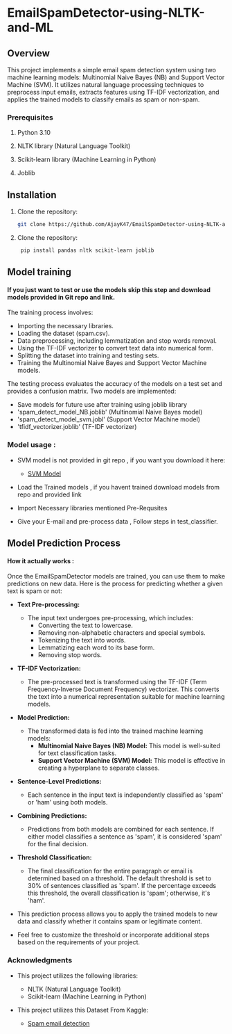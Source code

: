 # EmailSpamDetector-using-NLTK-and-ML

## Overview

This project implements a simple email spam detection system using two machine learning models: Multinomial Naive Bayes (NB) and Support Vector Machine (SVM). It utilizes natural language processing techniques to preprocess input emails, extracts features using TF-IDF vectorization, and applies the trained models to classify emails as spam or non-spam.

### Prerequisites
1. Python 3.10

2. NLTK library (Natural Language Toolkit)

3. Scikit-learn library (Machine Learning in Python)

4. Joblib

## Installation
1. Clone the repository:

   ```bash
   git clone https://github.com/AjayK47/EmailSpamDetector-using-NLTK-and-ML.git 
   ``` 
2. Clone the repository:

   ```bash
    pip install pandas nltk scikit-learn joblib 
    ```
## Model training 

#### If you just want to test or use the models skip this step and download models provided in Git repo and link.

The training process involves:

- Importing the necessary libraries.
- Loading the dataset (spam.csv).
- Data preprocessing, including lemmatization and stop words removal.
- Using the TF-IDF vectorizer to convert text data into numerical form.
- Splitting the dataset into training and testing sets.
- Training the Multinomial Naive Bayes and Support Vector Machine models.


The testing process evaluates the accuracy of the models on a test set and provides a confusion matrix. Two models are implemented:

- Save models for future use after training using joblib library
- 'spam_detect_model_NB.joblib' (Multinomial Naive Bayes model)
- 'spam_detect_model_svm.jobl' (Support Vector Machine model)
-  'tfidf_vectorizer.joblib' (TF-IDF vectorizer)

### Model usage :
- SVM model is not provided in git repo , if you want you download it here:
  - [SVM Model](https://www.playbook.com/s/ajayk47/cSaFvN7qWCSqERRPbK59E9FK?assetToken=3AHvGhha4JFjWE12CJipGfkx)

- Load the Trained models , if you havent trained download models from repo and provided link 

- Import Necessary libraries mentioned Pre-Requsites

- Give your E-mail and pre-process data , Follow steps in test_classifier.

## Model Prediction Process 
#### How it actually works :

Once the EmailSpamDetector models are trained, you can use them to make predictions on new data. Here is the process for predicting whether a given text is spam or not:

- **Text Pre-processing:**
   - The input text undergoes pre-processing, which includes:
     - Converting the text to lowercase.
     - Removing non-alphabetic characters and special symbols.
     - Tokenizing the text into words.
     - Lemmatizing each word to its base form.
     - Removing stop words.

- **TF-IDF Vectorization:**
   - The pre-processed text is transformed using the TF-IDF (Term Frequency-Inverse Document Frequency) vectorizer. This converts the text into a numerical representation suitable for machine learning models.

- **Model Prediction:**
   - The transformed data is fed into the trained machine learning models:
     - **Multinomial Naive Bayes (NB) Model:** This model is well-suited for text classification tasks.
     - **Support Vector Machine (SVM) Model:** This model is effective in creating a hyperplane to separate classes.

- **Sentence-Level Predictions:**
   - Each sentence in the input text is independently classified as 'spam' or 'ham' using both models.

- **Combining Predictions:**
   - Predictions from both models are combined for each sentence. If either model classifies a sentence as 'spam', it is considered 'spam' for the final decision.

- **Threshold Classification:**
   - The final classification for the entire paragraph or email is determined based on a threshold. The default threshold is set to 30% of sentences classified as 'spam'. If the percentage exceeds this threshold, the overall classification is 'spam'; otherwise, it's 'ham'.

- This prediction process allows you to apply the trained models to new data and classify whether it contains spam or legitimate content.

- Feel free to customize the threshold or incorporate additional steps based on the requirements of your project.


### Acknowledgments

- This project utilizes the following libraries:
  -  NLTK (Natural Language Toolkit)
  -  Scikit-learn (Machine Learning in Python)

- This project utilizes this Dataset From Kaggle:

   - [Spam email detection](https://www.kaggle.com/datasets/yousefmohamed20/spam-email-detection)
